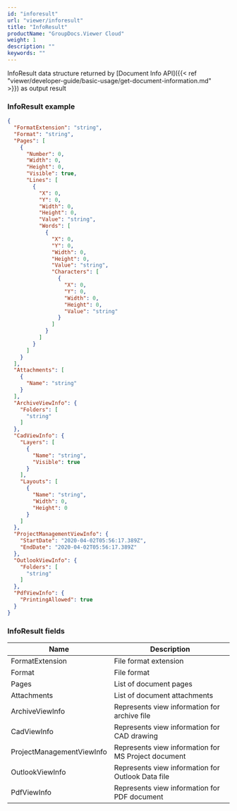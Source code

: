 ```yaml
---
id: "inforesult"
url: "viewer/inforesult"
title: "InfoResult"
productName: "GroupDocs.Viewer Cloud"
weight: 1
description: ""
keywords: ""
---
```


InfoResult data structure returned by [Document Info API]({{< ref "viewer/developer-guide/basic-usage/get-document-information.md" >}}) as output result

### InfoResult example

```json
{
  "FormatExtension": "string",
  "Format": "string",
  "Pages": [
    {
      "Number": 0,
      "Width": 0,
      "Height": 0,
      "Visible": true,
      "Lines": [
        {
          "X": 0,
          "Y": 0,
          "Width": 0,
          "Height": 0,
          "Value": "string",
          "Words": [
            {
              "X": 0,
              "Y": 0,
              "Width": 0,
              "Height": 0,
              "Value": "string",
              "Characters": [
                {
                  "X": 0,
                  "Y": 0,
                  "Width": 0,
                  "Height": 0,
                  "Value": "string"
                }
              ]
            }
          ]
        }
      ]
    }
  ],
  "Attachments": [
    {
      "Name": "string"
    }
  ],
  "ArchiveViewInfo": {
    "Folders": [
      "string"
    ]
  },
  "CadViewInfo": {
    "Layers": [
      {
        "Name": "string",
        "Visible": true
      }
    ],
    "Layouts": [
      {
        "Name": "string",
        "Width": 0,
        "Height": 0
      }
    ]
  },
  "ProjectManagementViewInfo": {
    "StartDate": "2020-04-02T05:56:17.389Z",
    "EndDate": "2020-04-02T05:56:17.389Z"
  },
  "OutlookViewInfo": {
    "Folders": [
      "string"
    ]
  },
  "PdfViewInfo": {
    "PrintingAllowed": true
  }
}
```

### InfoResult fields

|Name|Description
|---|---
|FormatExtension|File format extension
|Format|File format
|Pages|List of document pages
|Attachments|List of document attachments
|ArchiveViewInfo|Represents view information for archive file
|CadViewInfo|Represents view information for CAD drawing
|ProjectManagementViewInfo|Represents view information for MS Project document
|OutlookViewInfo|Represents view information for Outlook Data file
|PdfViewInfo|Represents view information for PDF document
